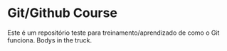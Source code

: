 # Git/Github Course
Este é um repositório teste para treinamento/aprendizado de como o Git funciona.
Bodys in the truck.
